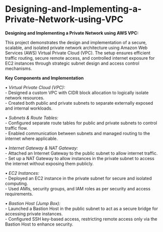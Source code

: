 # Designing-and-Implementing-a-Private-Network-using-VPC

**Designing and Implementing a Private Network using AWS VPC:**  <br>

This project demonstrates the design and implementation of a secure, scalable, and isolated private network architecture using Amazon Web Services (AWS) Virtual Private Cloud (VPC). The setup ensures efficient traffic routing, secure remote access, and controlled internet exposure for EC2 instances through strategic subnet design and access control mechanisms.  <br>

**Key Components and Implementation**  <br>

 • *Virtual Private Cloud (VPC):*  <br>
    - Designed a custom VPC with CIDR block allocation to logically isolate network resources.  <br>
    - Created both public and private subnets to separate externally exposed and internal workloads.  <br>
    
• *Subnets & Route Tables:*  <br>
    - Configured separate route tables for public and private subnets to control traffic flow.  <br>
    - Enabled communication between subnets and managed routing to the internet where applicable.  <br>
    
• *Internet Gateway & NAT Gateway:*  <br>
    - Attached an Internet Gateway to the public subnet to allow internet traffic.  <br>
    - Set up a NAT Gateway to allow instances in the private subnet to access the internet without exposing them publicly.  <br>
    
• *EC2 Instances:*  <br>
    - Deployed an EC2 instance in the private subnet for secure and isolated computing.  <br>
    - Used AMIs, security groups, and IAM roles as per security and access requirements.  <br>
    
• *Bastion Host (Jump Box):*  <br>
    - Launched a Bastion Host in the public subnet to act as a secure bridge for accessing private instances.   <br>
    - Configured SSH key-based access, restricting remote access only via the Bastion Host to enhance security.  <br>

